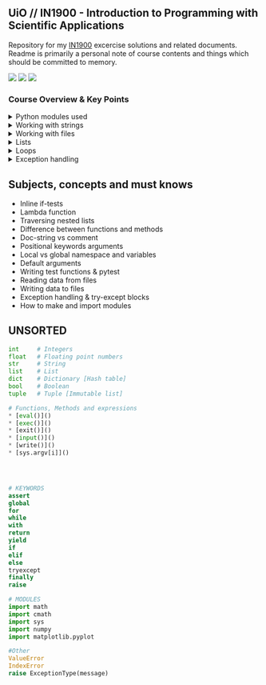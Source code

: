 ## UiO // IN1900 - Introduction to Programming with Scientific Applications
Repository for my [IN1900](https://www.uio.no/studier/emner/matnat/ifi/IN1900/index-eng.html)
excercise solutions and related documents. Readme is primarily a personal note of course contents
and things which should be committed to memory.

![](https://img.shields.io/badge/UiO-IN1900-blueviolet)  ![](https://img.shields.io/badge/Python-Numpy-blueviolet)  ![](https://img.shields.io/badge/Python-MatplotLib-blueviolet)

### Course Overview & Key Points
<details>
  <summary>Python modules used</summary>

  * Math // Cmath // MatplotLib.pyplot // Numpy // Sys

  * Know how to make and import modules
  * Know how to edit where python looks for modules

</details>

<details>
  <summary>Working with strings</summary>

  * F-string formatting
  * Format specifiers
  * print()

  ```python
  # f-string formatting
  print(f'Evaluate {variable} at runtime')

  # format specifieer
  print(f'Set space for output {x:8.2f}.')
  ```

</details>

<details>
  <summary>Working with files</summary>

  * with statement
  * close()
  * open()
  * write()
  * [.read()]()
  * [.readlines()]()

</details>

<details>
  <summary>Lists</summary>

  * Lists are mutable
  * List comprehension
  * List slicing
  * .append()
  * .split()
  * len()

  ```python
    # List comprehension
    # new_list = = [expression for element in iterable]
    my_list = [x**2 for x in range(10)]

  ```

</details>

<details>
  <summary>Loops</summary>

  * While-loop
  * For-loop
  * Mathematical sum as for-loop
  * len()
  * range()
  * zip()

</details>

<details>
  <summary>Exception handling</summary>

  * try-except-finally
  * raise

</details>




## Subjects, concepts and must knows

* Inline if-tests
* Lambda function
* Traversing nested lists
* Difference between functions and methods
* Doc-string vs comment
* Positional keywords arguments
* Local vs global namespace and variables
* Default arguments
* Writing test functions & pytest
* Reading data from files
* Writing data to files
* Exception handling & try-except blocks
* How to make and import modules



## UNSORTED
```python
int     # Integers  
float   # Floating point numbers
str     # String
list    # List
dict    # Dictionary [Hash table]
bool    # Boolean
tuple   # Tuple [Immutable list]

# Functions, Methods and expressions
* [eval()]()
* [exec()]()
* [exit()]()
* [input()]()
* [write()]()
* [sys.argv[i]]()




# KEYWORDS
assert
global
for
while
with
return
yield
if
elif
else
tryexcept
finally
raise

# MODULES
import math
import cmath
import sys
import numpy
import matplotlib.pyplot

#Other
ValueError
IndexError
raise ExceptionType(message)

```
